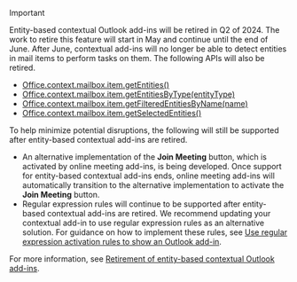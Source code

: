 > [!IMPORTANT]
> Entity-based contextual Outlook add-ins will be retired in Q2 of 2024. The work to retire this feature will start in May and continue until the end of June. After June, contextual add-ins will no longer be able to detect entities in mail items to perform tasks on them. The following APIs will also be retired.
>
> - [Office.context.mailbox.item.getEntities()](/javascript/api/requirement-sets/outlook/requirement-set-1.13/office.context.mailbox.item#methods)
> - [Office.context.mailbox.item.getEntitiesByType(entityType)](/javascript/api/requirement-sets/outlook/requirement-set-1.13/office.context.mailbox.item#methods)
> - [Office.context.mailbox.item.getFilteredEntitiesByName(name)](/javascript/api/requirement-sets/outlook/requirement-set-1.13/office.context.mailbox.item#methods)
> - [Office.context.mailbox.item.getSelectedEntities()](/javascript/api/requirement-sets/outlook/requirement-set-1.13/office.context.mailbox.item#methods)
>
> To help minimize potential disruptions, the following will still be supported after entity-based contextual add-ins are retired.
>
> - An alternative implementation of the **Join Meeting** button, which is activated by online meeting add-ins, is being developed. Once support for entity-based contextual add-ins ends, online meeting add-ins will automatically transition to the alternative implementation to activate the **Join Meeting** button.
> - Regular expression rules will continue to be supported after entity-based contextual add-ins are retired. We recommend updating your contextual add-in to use regular expression rules as an alternative solution. For guidance on how to implement these rules, see [Use regular expression activation rules to show an Outlook add-in](../outlook/use-regular-expressions-to-show-an-outlook-add-in.md).
>
> For more information, see [Retirement of entity-based contextual Outlook add-ins](https://devblogs.microsoft.com/microsoft365dev/retirement-of-entity-based-contextual-outlook-add-ins/).
